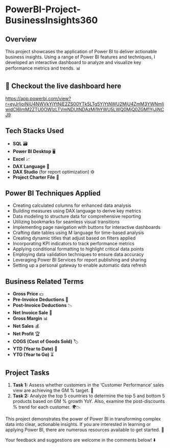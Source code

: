 # PowerBI-Project-BusinessInsights360


## Overview
This project showcases the application of Power BI to deliver actionable business insights. Using a range of Power BI features and techniques, I developed an interactive dashboard to analyze and visualize key performance metrics and trends. 📊

## 🔗 Checkout the live dashboard here 
https://app.powerbi.com/view?r=eyJrIjoiNjU4NWVkYjYtNjE2ZS00YTk5LTg5YjYtNWU2MjU4ZmM3YWNmIiwidCI6ImM2ZTU0OWIzLTVmNDUtNDAzMi1hYWU5LWQ0MjQ0ZGM1YjJjNCJ9
## Tech Stacks Used
- **SQL** 🗃️
- **Power BI Desktop** 🖥️
- **Excel** 📈
- **DAX Language** 🔢
- **DAX Studio** (for report optimization) ⚙️
- **Project Charter File** 📑

## Power BI Techniques Applied
- Creating calculated columns for enhanced data analysis
- Building measures using DAX language to derive key metrics
- Data modeling to structure data for comprehensive reporting
- Utilizing bookmarks for seamless visual transitions
- Implementing page navigation with buttons for interactive dashboards
- Crafting date tables using M language for time-based analysis
- Creating dynamic titles that adjust based on filters applied
- Incorporating KPI indicators to track performance metrics
- Applying conditional formatting to highlight critical data points
- Employing data validation techniques to ensure data accuracy
- Leveraging Power BI Services for report publishing and sharing
- Setting up a personal gateway to enable automatic data refresh

## Business Related Terms
- **Gross Price** 💵
- **Pre-Invoice Deductions** 💸
- **Post-Invoice Deductions** 📉
- **Net Invoice Sale** 🧾
- **Gross Margin** 📊
- **Net Sales** 💰
- **Net Profit** 🏆
- **COGS (Cost of Goods Sold)** 🏷️
- **YTD (Year to Date)** 📅
- **YTG (Year to Go)** ⏳

## Project Tasks
1. **Task 1:** Assess whether customers in the ‘Customer Performance’ sales view are achieving the GM % target. 🎯
2. **Task 2:** Analyze the top 5 countries to determine the top 5 and bottom 5 products based on GM % growth YoY. Also, examine the post-discounts % trend for each customer. 🌍📉

This project demonstrates the power of Power BI in transforming complex data into clear, actionable insights. If you are interested in learning or applying Power BI, there are numerous resources available to get started. 🚀

Your feedback and suggestions are welcome in the comments below! ⬇️
